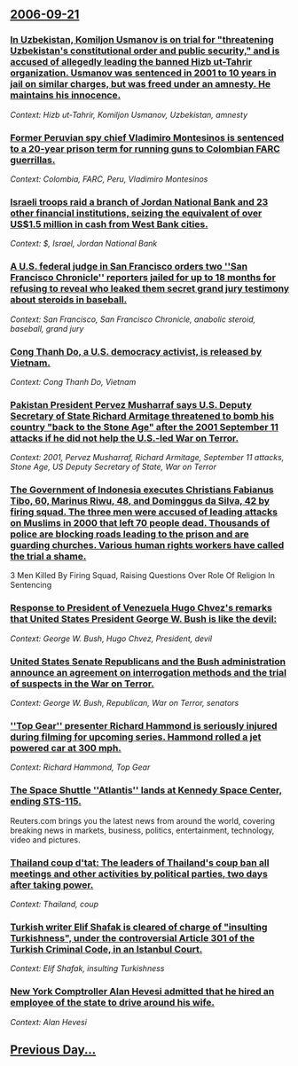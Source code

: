 ## [2006-09-21](/news/2006/09/21/index.md)

### [ In Uzbekistan, Komiljon Usmanov is on trial for "threatening Uzbekistan's constitutional order and public security," and is accused of allegedly leading the banned Hizb ut-Tahrir organization. Usmanov was sentenced in 2001 to 10 years in jail on similar charges, but was freed under an amnesty. He maintains his innocence. ](/news/2006/09/21/in-uzbekistan-komiljon-usmanov-is-on-trial-for-threatening-uzbekistan-s-constitutional-order-and-public-security-and-is-accused-of-alle.md)
_Context: Hizb ut-Tahrir, Komiljon Usmanov, Uzbekistan, amnesty_

### [ Former Peruvian spy chief Vladimiro Montesinos is sentenced to a 20-year prison term for running guns to Colombian FARC guerrillas. ](/news/2006/09/21/former-peruvian-spy-chief-vladimiro-montesinos-is-sentenced-to-a-20-year-prison-term-for-running-guns-to-colombian-farc-guerrillas.md)
_Context: Colombia, FARC, Peru, Vladimiro Montesinos_

### [ Israeli troops raid a branch of Jordan National Bank and 23 other financial institutions, seizing the equivalent of over US$1.5 million in cash from West Bank cities. ](/news/2006/09/21/israeli-troops-raid-a-branch-of-jordan-national-bank-and-23-other-financial-institutions-seizing-the-equivalent-of-over-us-1-5-million-in.md)
_Context: $, Israel, Jordan National Bank_

### [ A U.S. federal judge in San Francisco orders two ''San Francisco Chronicle'' reporters jailed for up to 18 months for refusing to reveal who leaked them secret grand jury testimony about steroids in baseball. ](/news/2006/09/21/a-u-s-federal-judge-in-san-francisco-orders-two-san-francisco-chronicle-reporters-jailed-for-up-to-18-months-for-refusing-to-reveal-wh.md)
_Context: San Francisco, San Francisco Chronicle, anabolic steroid, baseball, grand jury_

### [ Cong Thanh Do, a U.S. democracy activist, is released by Vietnam. ](/news/2006/09/21/cong-thanh-do-a-u-s-democracy-activist-is-released-by-vietnam.md)
_Context: Cong Thanh Do, Vietnam_

### [ Pakistan President Pervez Musharraf says U.S. Deputy Secretary of State Richard Armitage threatened to bomb his country "back to the Stone Age" after the 2001 September 11 attacks if he did not help the U.S.-led War on Terror. ](/news/2006/09/21/pakistan-president-pervez-musharraf-says-u-s-deputy-secretary-of-state-richard-armitage-threatened-to-bomb-his-country-back-to-the-stone.md)
_Context: 2001, Pervez Musharraf, Richard Armitage, September 11 attacks, Stone Age, US Deputy Secretary of State, War on Terror_

### [ The Government of Indonesia executes Christians Fabianus Tibo, 60, Marinus Riwu, 48, and Dominggus da Silva, 42 by firing squad. The three men were accused of leading attacks on Muslims in 2000 that left 70 people dead. Thousands of police are blocking roads leading to the prison  and are guarding churches. Various human rights workers have called the trial a shame. ](/news/2006/09/21/the-government-of-indonesia-executes-christians-fabianus-tibo-60-marinus-riwu-48-and-dominggus-da-silva-42-by-firing-squad-the-three.md)
3 Men Killed By Firing Squad, Raising Questions Over Role Of Religion In Sentencing

### [ Response to President of Venezuela Hugo Chvez's remarks that United States President George W. Bush is like the devil: ](/news/2006/09/21/response-to-president-of-venezuela-hugo-chavez-s-remarks-that-united-states-president-george-w-bush-is-like-the-devil.md)
_Context: George W. Bush, Hugo Chvez, President, devil_

### [ United States Senate Republicans and the Bush administration announce an agreement on interrogation methods and the trial of suspects in the War on Terror. ](/news/2006/09/21/united-states-senate-republicans-and-the-bush-administration-announce-an-agreement-on-interrogation-methods-and-the-trial-of-suspects-in-th.md)
_Context: George W. Bush, Republican, War on Terror, senators_

### [ ''Top Gear'' presenter Richard Hammond is seriously injured during filming for upcoming series. Hammond rolled a jet powered car at 300 mph. ](/news/2006/09/21/top-gear-presenter-richard-hammond-is-seriously-injured-during-filming-for-upcoming-series-hammond-rolled-a-jet-powered-car-at-300-mph.md)
_Context: Richard Hammond, Top Gear_

### [ The Space Shuttle ''Atlantis'' lands at Kennedy Space Center, ending STS-115. ](/news/2006/09/21/the-space-shuttle-atlantis-lands-at-kennedy-space-center-ending-sts-115.md)
Reuters.com brings you the latest news from around the world, covering breaking news in markets, business, politics, entertainment, technology, video and pictures.

### [ Thailand coup d'tat: The leaders of Thailand's coup ban all meetings and other activities by political parties, two days after taking power. ](/news/2006/09/21/thailand-coup-d-etat-p-the-leaders-of-thailand-s-coup-ban-all-meetings-and-other-activities-by-political-parties-two-days-after-taking-pow.md)
_Context: Thailand, coup_

### [ Turkish writer Elif Shafak is cleared of charge of "insulting Turkishness", under the controversial Article 301 of the Turkish Criminal Code, in an Istanbul Court. ](/news/2006/09/21/turkish-writer-elif-shafak-is-cleared-of-charge-of-insulting-turkishness-under-the-controversial-article-301-of-the-turkish-criminal-cod.md)
_Context: Elif Shafak, insulting Turkishness_

### [ New York Comptroller Alan Hevesi admitted that he hired an employee of the state to drive around his wife. ](/news/2006/09/21/new-york-comptroller-alan-hevesi-admitted-that-he-hired-an-employee-of-the-state-to-drive-around-his-wife.md)
_Context: Alan Hevesi_

## [Previous Day...](/news/2006/09/20/index.md)

